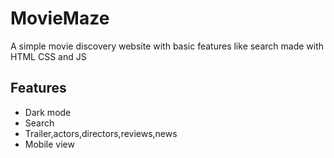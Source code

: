 
# MovieMaze

A simple movie discovery website with basic features like search made with HTML CSS and JS


## Features

- Dark mode
- Search
- Trailer,actors,directors,reviews,news
- Mobile view


